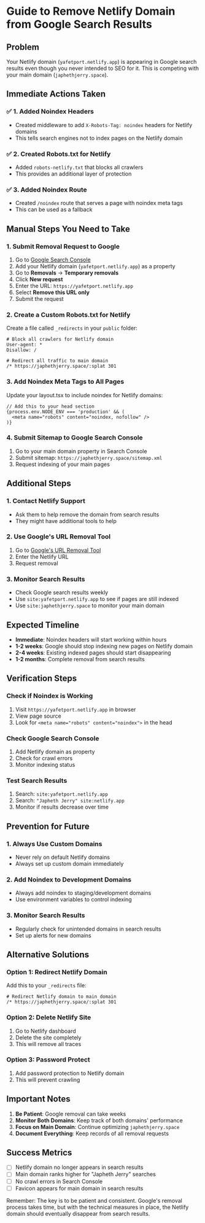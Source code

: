 # Guide to Remove Netlify Domain from Google Search Results

## Problem
Your Netlify domain (`yafetport.netlify.app`) is appearing in Google search results even though you never intended to SEO for it. This is competing with your main domain (`japhethjerry.space`).

## Immediate Actions Taken

### ✅ 1. Added Noindex Headers
- Created middleware to add `X-Robots-Tag: noindex` headers for Netlify domains
- This tells search engines not to index pages on the Netlify domain

### ✅ 2. Created Robots.txt for Netlify
- Added `robots-netlify.txt` that blocks all crawlers
- This provides an additional layer of protection

### ✅ 3. Added Noindex Route
- Created `/noindex` route that serves a page with noindex meta tags
- This can be used as a fallback

## Manual Steps You Need to Take

### 1. Submit Removal Request to Google
1. Go to [Google Search Console](https://search.google.com/search-console)
2. Add your Netlify domain (`yafetport.netlify.app`) as a property
3. Go to **Removals** → **Temporary removals**
4. Click **New request**
5. Enter the URL: `https://yafetport.netlify.app`
6. Select **Remove this URL only**
7. Submit the request

### 2. Create a Custom Robots.txt for Netlify
Create a file called `_redirects` in your `public` folder:
```
# Block all crawlers for Netlify domain
User-agent: *
Disallow: /

# Redirect all traffic to main domain
/* https://japhethjerry.space/:splat 301
```

### 3. Add Noindex Meta Tags to All Pages
Update your layout.tsx to include noindex for Netlify domains:

```tsx
// Add this to your head section
{process.env.NODE_ENV === 'production' && (
  <meta name="robots" content="noindex, nofollow" />
)}
```

### 4. Submit Sitemap to Google Search Console
1. Go to your main domain property in Search Console
2. Submit sitemap: `https://japhethjerry.space/sitemap.xml`
3. Request indexing of your main pages

## Additional Steps

### 1. Contact Netlify Support
- Ask them to help remove the domain from search results
- They might have additional tools to help

### 2. Use Google's URL Removal Tool
1. Go to [Google's URL Removal Tool](https://www.google.com/webmasters/tools/removals)
2. Enter the Netlify URL
3. Request removal

### 3. Monitor Search Results
- Check Google search results weekly
- Use `site:yafetport.netlify.app` to see if pages are still indexed
- Use `site:japhethjerry.space` to monitor your main domain

## Expected Timeline

- **Immediate**: Noindex headers will start working within hours
- **1-2 weeks**: Google should stop indexing new pages on Netlify domain
- **2-4 weeks**: Existing indexed pages should start disappearing
- **1-2 months**: Complete removal from search results

## Verification Steps

### Check if Noindex is Working
1. Visit `https://yafetport.netlify.app` in browser
2. View page source
3. Look for `<meta name="robots" content="noindex">` in the head

### Check Google Search Console
1. Add Netlify domain as property
2. Check for crawl errors
3. Monitor indexing status

### Test Search Results
1. Search: `site:yafetport.netlify.app`
2. Search: `"Japheth Jerry" site:netlify.app`
3. Monitor if results decrease over time

## Prevention for Future

### 1. Always Use Custom Domains
- Never rely on default Netlify domains
- Always set up custom domain immediately

### 2. Add Noindex to Development Domains
- Always add noindex to staging/development domains
- Use environment variables to control indexing

### 3. Monitor Search Results
- Regularly check for unintended domains in search results
- Set up alerts for new domains

## Alternative Solutions

### Option 1: Redirect Netlify Domain
Add this to your `_redirects` file:
```
# Redirect Netlify domain to main domain
/* https://japhethjerry.space/:splat 301
```

### Option 2: Delete Netlify Site
1. Go to Netlify dashboard
2. Delete the site completely
3. This will remove all traces

### Option 3: Password Protect
1. Add password protection to Netlify domain
2. This will prevent crawling

## Important Notes

1. **Be Patient**: Google removal can take weeks
2. **Monitor Both Domains**: Keep track of both domains' performance
3. **Focus on Main Domain**: Continue optimizing `japhethjerry.space`
4. **Document Everything**: Keep records of all removal requests

## Success Metrics

- [ ] Netlify domain no longer appears in search results
- [ ] Main domain ranks higher for "Japheth Jerry" searches
- [ ] No crawl errors in Search Console
- [ ] Favicon appears for main domain in search results

Remember: The key is to be patient and consistent. Google's removal process takes time, but with the technical measures in place, the Netlify domain should eventually disappear from search results. 